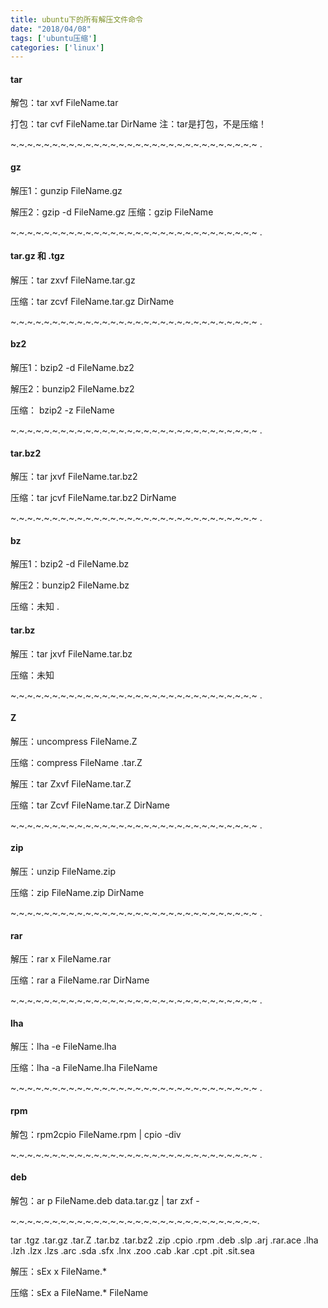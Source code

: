 ```yaml
---
title: ubuntu下的所有解压文件命令
date: "2018/04/08"
tags: ['ubuntu压缩']
categories: ['linux']
---
```

#### tar  

解包：tar xvf FileName.tar  

打包：tar cvf FileName.tar DirName 注：tar是打包，不是压缩！

~.~.~.~.~.~.~.~.~.~.~.~.~.~.~.~.~.~.~.~.~.~.~.~.~.~.~.~.~.~ .

#### gz  

解压1：gunzip FileName.gz  

解压2：gzip -d FileName.gz 压缩：gzip FileName  

~.~.~.~.~.~.~.~.~.~.~.~.~.~.~.~.~.~.~.~.~.~.~.~.~.~.~.~.~.~ .

#### tar.gz 和 .tgz  

解压：tar zxvf FileName.tar.gz  

压缩：tar zcvf FileName.tar.gz DirName  

~.~.~.~.~.~.~.~.~.~.~.~.~.~.~.~.~.~.~.~.~.~.~.~.~.~.~.~.~.~ .

#### bz2  

解压1：bzip2 -d FileName.bz2  

解压2：bunzip2 FileName.bz2  

压缩： bzip2 -z FileName  

~.~.~.~.~.~.~.~.~.~.~.~.~.~.~.~.~.~.~.~.~.~.~.~.~.~.~.~.~.~ .

#### tar.bz2  

解压：tar jxvf FileName.tar.bz2  

压缩：tar jcvf FileName.tar.bz2 DirName

~.~.~.~.~.~.~.~.~.~.~.~.~.~.~.~.~.~.~.~.~.~.~.~.~.~.~.~.~.~ .

#### bz  

解压1：bzip2 -d FileName.bz  

解压2：bunzip2 FileName.bz  

压缩：未知 .

#### tar.bz  

解压：tar jxvf FileName.tar.bz  

压缩：未知  

~.~.~.~.~.~.~.~.~.~.~.~.~.~.~.~.~.~.~.~.~.~.~.~.~.~.~.~.~.~ .

#### Z  

解压：uncompress FileName.Z  

压缩：compress FileName .tar.Z  

解压：tar Zxvf FileName.tar.Z  

压缩：tar Zcvf FileName.tar.Z DirName  

~.~.~.~.~.~.~.~.~.~.~.~.~.~.~.~.~.~.~.~.~.~.~.~.~.~.~.~.~.~ .

#### zip  

解压：unzip FileName.zip  

压缩：zip FileName.zip DirName  

~.~.~.~.~.~.~.~.~.~.~.~.~.~.~.~.~.~.~.~.~.~.~.~.~.~.~.~.~.~ .

#### rar  

解压：rar x FileName.rar  

压缩：rar a FileName.rar DirName  

~.~.~.~.~.~.~.~.~.~.~.~.~.~.~.~.~.~.~.~.~.~.~.~.~.~.~.~.~.~ .

#### lha  

解压：lha -e FileName.lha  

压缩：lha -a FileName.lha FileName  

~.~.~.~.~.~.~.~.~.~.~.~.~.~.~.~.~.~.~.~.~.~.~.~.~.~.~.~.~.~ .

#### rpm  

解包：rpm2cpio FileName.rpm | cpio -div

~.~.~.~.~.~.~.~.~.~.~.~.~.~.~.~.~.~.~.~.~.~.~.~.~.~.~.~.~.~ .

#### deb

解包：ar p FileName.deb data.tar.gz | tar zxf -

~.~.~.~.~.~.~.~.~.~.~.~.~.~.~.~.~.~.~.~.~.~.~.~.~.~.~.~.~.~.

tar .tgz .tar.gz .tar.Z .tar.bz .tar.bz2 .zip .cpio .rpm .deb .slp .arj .rar.ace .lha .lzh .lzx .lzs .arc .sda .sfx .lnx .zoo .cab .kar .cpt .pit .sit.sea  

解压：sEx x FileName.*

压缩：sEx a FileName.* FileName

